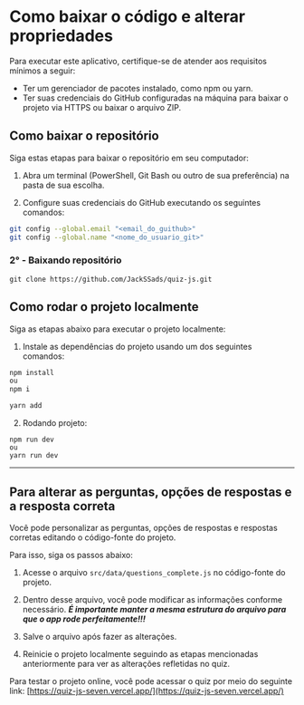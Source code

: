 # Como baixar o código e alterar propriedades

Para executar este aplicativo, certifique-se de atender aos requisitos mínimos a seguir:

- Ter um gerenciador de pacotes instalado, como npm ou yarn.
- Ter suas credenciais do GitHub configuradas na máquina para baixar o projeto via HTTPS ou baixar o arquivo ZIP.

## Como baixar o repositório

Siga estas etapas para baixar o repositório em seu computador:

1. Abra um terminal (PowerShell, Git Bash ou outro de sua preferência) na pasta de sua escolha.

2. Configure suas credenciais do GitHub executando os seguintes comandos:

```bash
git config --global.email "<email_do_guithub>"
git config --global.name "<nome_do_usuario_git>"
```
### 2° - Baixando repositório

```
git clone https://github.com/JackSSads/quiz-js.git
```

## Como rodar o projeto localmente

Siga as etapas abaixo para executar o projeto localmente:

1. Instale as dependências do projeto usando um dos seguintes comandos:
```bash
npm install
ou
npm i
```

```bash
yarn add
```
2. Rodando projeto:
```
npm run dev
ou
yarn run dev
```

***

## Para alterar as perguntas, opções de respostas e a resposta correta

Você pode personalizar as perguntas, opções de respostas e respostas corretas editando o código-fonte do projeto.

Para isso, siga os passos abaixo:

1. Acesse o arquivo `src/data/questions_complete.js` no código-fonte do projeto.

2. Dentro desse arquivo, você pode modificar as informações conforme necessário. ___É importante manter a mesma estrutura do arquivo para que o app rode perfeitamente!!!___

3. Salve o arquivo após fazer as alterações.

4. Reinicie o projeto localmente seguindo as etapas mencionadas anteriormente para ver as alterações refletidas no quiz.

Para testar o projeto online, você pode acessar o quiz por meio do seguinte link: [https://quiz-js-seven.vercel.app/](https://quiz-js-seven.vercel.app/)

